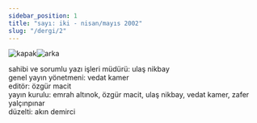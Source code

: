```yaml
---
sidebar_position: 1
title: "sayı: iki - nisan/mayıs 2002"
slug: "/dergi/2"
---
```


![kapak](./../../static/img/ky02_00a_zaferyalcinpinar.jpg)![arka](./../../static/img/ky02_00b_zaferyalcinpinar.jpg)

sahibi ve sorumlu yazı işleri müdürü: ulaş nikbay  
genel yayın yönetmeni: vedat kamer  
editör: özgür macit  
yayın kurulu: emrah altınok, özgür macit, ulaş nikbay, vedat kamer, zafer yalçınpınar  
düzelti: akın demirci  